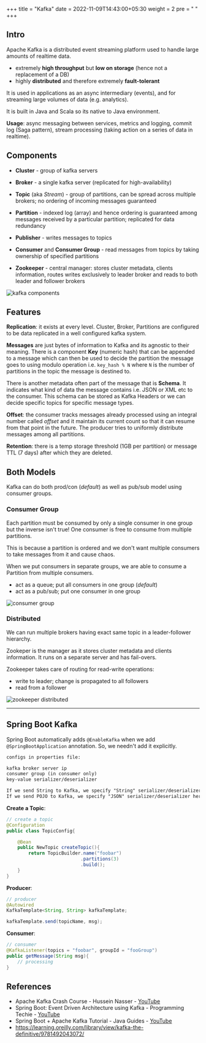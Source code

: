 +++
title = "Kafka"
date =  2022-11-09T14:43:00+05:30
weight = 2
pre = "<i class='devicon-apachekafka-plain'></i> "
+++

## Intro
Apache Kafka is a distributed event streaming platform used to handle large amounts of realtime data.

- extremely **high throughput** but **low on storage** (hence not a replacement of a DB)
- highly **distributed** and therefore extremely **fault-tolerant**

It is used in applications as an async intermediary (events), and for streaming large volumes of data (e.g. analytics).

It is built in Java and Scala so its native to Java environment.

**Usage**: async messaging between services, metrics and logging, commit log (Saga pattern), stream processing (taking action on a series of data in realtime).

## Components
- **Cluster** - group of kafka servers
- **Broker** - a single kafka server (replicated for high-availability)
- **Topic** (aka _Stream_) - group of partitions, can be spread across multiple brokers; no ordering of incoming messages guaranteed
- **Partition** - indexed log (array) and hence ordering is guaranteed among messages received by a particular partition; replicated for data redundancy

- **Publisher** - writes messages to topics
- **Consumer** and **Consumer Group** - read messages from topics by taking ownership of specified partitions

- **Zookeeper** - central manager: stores cluster metadata, clients information, routes writes exclusively to leader broker and reads to both leader and follower brokers

![kafka components](https://i.imgur.com/BtLuPCj.png)

## Features
**Replication**: it exists at every level. Cluster, Broker, Partitions are configured to be data replicated in a well configured kafka system.

**Messages** are just bytes of information to Kafka and its agnostic to their meaning. There is a component **Key** (numeric hash) that can be appended to a message which can then be used to decide the partition the message goes to using modulo operation i.e. `key_hash % N` where `N` is the number of partitions in the topic the message is destined to.

There is another metadata often part of the message that is **Schema**. It indicates what kind of data the message contains i.e. JSON or XML etc to the consumer. This schema can be stored as Kafka Headers or we can decide specific topics for specific message types.

**Offset**: the consumer tracks messages already processed using an integral number called _offset_ and it maintain its current count so that it can resume from that point in the future. The producer tries to uniformly distribute messages among all partitions.

**Retention**: there is a temp storage threshold (1GB per partition) or message TTL (7 days) after which they are deleted.

## Both Models
Kafka can do both prod/con (_default_) as well as pub/sub model using consumer groups.

### Consumer Group
Each partition must be consumed by only a single consumer in one group but the inverse isn't true! One consumer is free to consume from multiple partitions.

This is because a partition is ordered and we don't want multiple consumers to take messages from it and cause chaos.

When we put consumers in separate groups, we are able to consume a Partition from multiple consumers.
- act as a queue; put all consumers in one group (_default_)
- act as a pub/sub; put one consumer in one group

![consumer group](https://i.imgur.com/YogLz0Q.png)

### Distributed
We can run multiple brokers having exact same topic in a leader-follower hierarchy.

Zookeper is the manager as it stores cluster metadata and clients information. It runs on a separate server and has fail-overs.

Zookeeper takes care of routing for read-write operations:
- write to leader; change is propagated to all followers
- read from a follower

![zookeeper distributed](https://i.imgur.com/PWMZzwh.png)

---
## Spring Boot Kafka
Spring Boot automatically adds `@EnableKafka` when we add `@SpringBootApplication` annotation. So, we needn't add it explicitly.
```txt
configs in properties file:

kafka broker server ip
consumer group (in consumer only)
key-value serializer/deserializer

If we send String to Kafka, we specify "String" serializer/deserializer here
If we send POJO to Kafka, we specify "JSON" serializer/deserializer here
```
**Create a Topic**:
```java
// create a topic
@Configuration
public class TopicConfig{

	@Bean
	public NewTopic createTopic(){
		return TopicBuilder.name("foobar")
						   .partitions(3)
						   .build();
	}
}
```
**Producer**:
```java
// producer
@Autowired
KafkaTemplate<String, String> kafkaTemplate;

kafkaTemplate.send(topicName, msg);
```
**Consumer**:
```java
// consumer
@KafkaListener(topics = "foobar", groupId = "fooGroup")
public getMessage(String msg){
	// processing
}


```

## References
- Apache Kafka Crash Course - Hussein Nasser - [YouTube](https://youtu.be/R873BlNVUB4)
- Spring Boot: Event Driven Architecture using Kafka - Programming Techie - [YouTube](https://youtu.be/-ebTPcHANnI)
- Spring Boot + Apache Kafka Tutorial - Java Guides - [YouTube](https://youtube.com/playlist?list=PLGRDMO4rOGcNLwoack4ZiTyewUcF6y6BU)
- https://learning.oreilly.com/library/view/kafka-the-definitive/9781492043072/